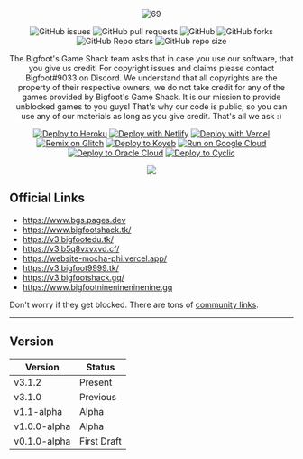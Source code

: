 <div align='center'>

![69](https://user-images.githubusercontent.com/90806701/192606418-617cde14-c64b-42e5-ad98-942118cda4ea.png)


  
![GitHub issues](https://img.shields.io/github/issues/BigfootsGS/BigfootsGS.github.io?logo=github&style=flat-square) 
![GitHub pull requests](https://img.shields.io/github/issues-pr/BigfootsGS/BigfootsGS.github.io?label=Pull%20requests&logo=github&style=flat-square) 
![GitHub](https://img.shields.io/github/license/BigfootsGS/BigfootsGS.github.io?label=Licence&logo=github&style=flat-square) 
![GitHub forks](https://img.shields.io/github/forks/BigfootsGS/BigfootsGS.github.io?label=Forks&logo=github&style=flat-square) 
![GitHub Repo stars](https://img.shields.io/github/stars/BigfootsGS/BigfootsGS.github.io?color=yellow&label=Stars&logo=github&style=flat-square) 
![GitHub repo size](https://img.shields.io/github/repo-size/BigfootsGS/BigfootsGS.github.io?label=Repo%20size&logo=github&style=flat-square) 

The Bigfoot's Game Shack team asks that in case you use our software, that you give us credit! For copyright issues and claims please contact Bigfoot#9033 on Discord. We understand that all copyrights are the property of their respective owners, we do not take credit for any of the games provided by Bigfoot's Game Shack. 
It is our mission to provide unblocked games to you guys! That's why our code is public, so you can use any of our materials as long as you give credit. That's all we ask :)
  <br>
  
  
  <a target="_blank" href="https://heroku.com/deploy/?template=https://github.com/BigfootsGS/BigfootsGS.github.io"><img alt="Deploy to Heroku" src="https://raw.githubusercontent.com/BinBashBanana/deploy-buttons/master/buttons/remade/heroku.svg"></a>
[![Deploy with Netlify](https://raw.githubusercontent.com/BinBashBanana/deploy-buttons/master/buttons/remade/netlify.svg)](https://app.netlify.com/start/deploy?repository=https://github.com/BigfootsGS/BigfootsGS.github.io)
[![Deploy with Vercel](https://raw.githubusercontent.com/BinBashBanana/deploy-buttons/master/buttons/remade/vercel.svg)](https://vercel.com/new/clone?repository-url=https://github.com/BigfootsGS/BigfootsGS.github.io)
  [![Remix on Glitch](https://raw.githubusercontent.com/BinBashBanana/deploy-buttons/master/buttons/remade/glitch.svg)](https://glitch.com/edit/#!/import/github/BigfootsGS/BigfootsGS.github.io)
  [![Deploy to Koyeb](https://binbashbanana.github.io/deploy-buttons/buttons/remade/koyeb.svg)](https://app.koyeb.com/apps/deploy?type=git&repository=github.com/bigfootsgs/bigfootsgs.github.io)
  [![Run on Google Cloud](https://binbashbanana.github.io/deploy-buttons/buttons/remade/googlecloud.svg)](https://deploy.cloud.run/?git_repo=https://github.com/bigfootsgs/bigfootsgs.github.io)
[![Deploy to Oracle Cloud](https://binbashbanana.github.io/deploy-buttons/buttons/remade/oraclecloud.svg)](https://cloud.oracle.com/resourcemanager/stacks/create?zipUrl=https://github.com/bigfootsgs/bigfootsgs.github.io/archive/refs/heads/main.zip)
[![Deploy to Cyclic](https://binbashbanana.github.io/deploy-buttons/buttons/remade/cyclic.svg)](https://app.cyclic.sh/api/app/deploy/bigfootsgs/bigfootsgs.github.io)


  <div align='center'> </div>
<img src="https://contrib.rocks/image?repo=BigfootsGS/BigfootsGS.github.io"/>
<div align='left'>

## Official Links
* https://www.bgs.pages.dev
* https://www.bigfootshack.tk/
* https://v3.bigfootedu.tk/
* https://v3.b5q8vxvxvd.cf/
* https://website-mocha-phi.vercel.app/
* https://v3.bigfoot9999.tk/
* https://v3.bigfootshack.gq/  
* https://www.bigfootninenineninenine.gq



Don't worry if they get blocked. There are tons of [community links](https://github.com/BigfootsGS/BigfootsGS.github.io/blob/main/github/Community-Links.md).

---
## Version
| Version | Status |
| - | - |
| v3.1.2 | Present |
| v3.1.0 | Previous |
| v1.1-alpha | Alpha |
| v1.0.0-alpha | Alpha |
| v0.1.0-alpha | First Draft |
  <div align='center'>
